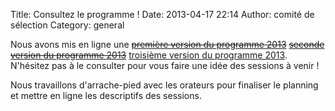 Title: Consultez le programme !
Date: 2013-04-17 22:14
Author: comité de sélection
Category: general

Nous avons mis en ligne une <del>[première version du programme 2013][]</del> <del>[seconde version du programme 2013][]</del> [troisième version du programme 2013][].
N'hésitez pas à le consulter pour vous faire une idée des sessions à venir !

Nous travaillons d'arrache-pied avec les orateurs pour finaliser le planning et mettre en ligne les descriptifs des sessions.

[première version du programme 2013]: /static/programme/programme-agile-france-2013-draft-1.pdf
[seconde version du programme 2013]: /static/programme/programme-agile-france-2013-draft-2.pdf
[troisième version du programme 2013]: /static/programme/programme-agile-france-2013-draft-3.pdf
